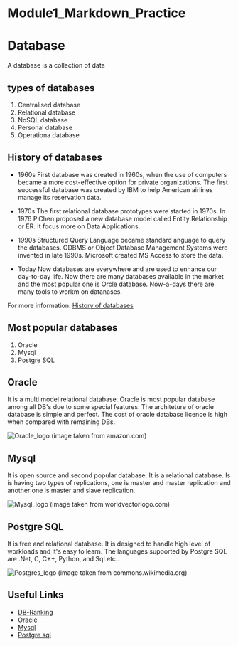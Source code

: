 # Module1_Markdown_Practice

# Database
A database is a collection of data

## types of databases
1. Centralised database
2. Relational database
3. NoSQL database
4. Personal database
5. Operationa database

## History of databases
- 1960s
First database was created in 1960s, when the use of computers became a more cost-effective option for private organizations. The first successful database was created by IBM to help American airlines manage its reservation data.

- 1970s
The first relational database prototypes were started in 1970s. In 1976 P.Chen proposed a new database model called Entity Relationship or ER. It focus more on Data Applications.

- 1990s
Structured Query Language became standard anguage to query the databases. ODBMS or Object Database Management Systems were invented in late 1990s. Microsoft created MS Access to store the data.

- Today
Now databases are everywhere and are used to enhance our day-to-day life. Now there are many databases available in the market and the most popular one is Orcle database. Now-a-days there are many tools to workm on datanases.

For more information:
[History of databases](https://www.quickbase.com/articles/timeline-of-database-history)

## Most popular databases
1. Oracle
2. Mysql
3. Postgre SQL

## Oracle
It is a multi model relational database. Oracle is most popular database among all DB's due to some special features. The architeture of oracle database is simple and perfect. The cost of oracle database licence is high when compared with remaining DBs.

![Oracle_logo](https://images-na.ssl-images-amazon.com/images/I/41QodfboFdL._SY355_.png)
(image taken from amazon.com)

## Mysql
It is open source and second popular database. It is a relational database. Is is having two types of replications, one is master and master replication and another one is master and slave replication.

![Mysql_logo](http://lofrev.net/wp-content/photos/2017/05/mysql_logo_1.png)
(image taken from worldvectorlogo.com)

## Postgre SQL
It is free and relational database. It is designed to handle high level of workloads and it's easy to learn. The languages supported by Postgre SQL are .Net, C, C++, Python, and Sql etc..

![Postgres_logo](https://zdnet4.cbsistatic.com/hub/i/r/2018/04/19/092cbf81-acac-4f3a-91a1-5a26abc1721f/resize/370xauto/ce84e38cb1c1a7c5a2c9e4c337e108ba/postgresql-logo.png)
(image taken from commons.wikimedia.org)

## Useful Links
- [DB-Ranking](https://db-engines.com/en/ranking)
- [Oracle](www.oracle.com)
- [Mysql](https://www.mysql.com/)
- [Postgre sql](https://www.postgresql.org/)
